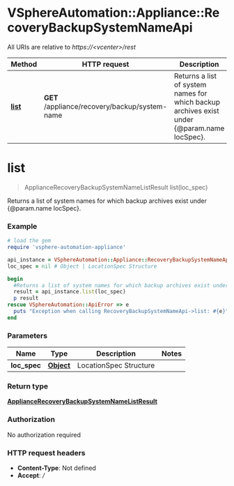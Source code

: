# VSphereAutomation::Appliance::RecoveryBackupSystemNameApi

All URIs are relative to *https://&lt;vcenter&gt;/rest*

Method | HTTP request | Description
------------- | ------------- | -------------
[**list**](RecoveryBackupSystemNameApi.md#list) | **GET** /appliance/recovery/backup/system-name | Returns a list of system names for which backup archives exist under {@param.name locSpec}.


# **list**
> ApplianceRecoveryBackupSystemNameListResult list(loc_spec)

Returns a list of system names for which backup archives exist under {@param.name locSpec}.

### Example
```ruby
# load the gem
require 'vsphere-automation-appliance'

api_instance = VSphereAutomation::Appliance::RecoveryBackupSystemNameApi.new
loc_spec = nil # Object | LocationSpec Structure

begin
  #Returns a list of system names for which backup archives exist under {@param.name locSpec}.
  result = api_instance.list(loc_spec)
  p result
rescue VSphereAutomation::ApiError => e
  puts "Exception when calling RecoveryBackupSystemNameApi->list: #{e}"
end
```

### Parameters

Name | Type | Description  | Notes
------------- | ------------- | ------------- | -------------
 **loc_spec** | [**Object**](.md)| LocationSpec Structure | 

### Return type

[**ApplianceRecoveryBackupSystemNameListResult**](ApplianceRecoveryBackupSystemNameListResult.md)

### Authorization

No authorization required

### HTTP request headers

 - **Content-Type**: Not defined
 - **Accept**: */*



